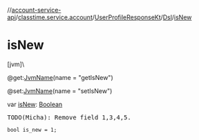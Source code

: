 //[account-service-api](../../../../index.md)/[classtime.service.account](../../index.md)/[UserProfileResponseKt](../index.md)/[Dsl](index.md)/[isNew](is-new.md)

# isNew

[jvm]\

@get:[JvmName](https://kotlinlang.org/api/latest/jvm/stdlib/kotlin.jvm/-jvm-name/index.html)(name = &quot;getIsNew&quot;)

@set:[JvmName](https://kotlinlang.org/api/latest/jvm/stdlib/kotlin.jvm/-jvm-name/index.html)(name = &quot;setIsNew&quot;)

var [isNew](is-new.md): [Boolean](https://kotlinlang.org/api/latest/jvm/stdlib/kotlin/-boolean/index.html)

<pre>
TODO(Micha): Remove field 1,3,4,5.
</pre>

<code>bool is_new = 1;</code>
